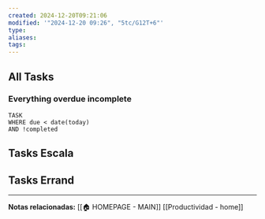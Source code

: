 ```yaml
---
created: 2024-12-20T09:21:06
modified: '"2024-12-20 09:26", "5tc/G12T+6"'
type: 
aliases: 
tags: 
---
```


## All Tasks

### Everything overdue incomplete
```dataview
TASK
WHERE due < date(today)
AND !completed
```










## Tasks Escala


## Tasks Errand







--- 
 **Notas relacionadas:**
[[🏠 HOMEPAGE - MAIN]]
[[Productividad - home]]


